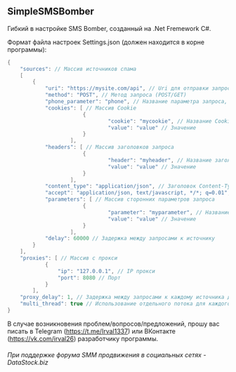 ## SimpleSMSBomber
Гибкий в настройке SMS Bomber, созданный на .Net Fremework C#.

Формат файла настроек Settings.json (должен находится в корне программы):
```C#
{
	"sources": // Массив источников спама
	[
		{
			"uri": "https://mysite.com/api", // Uri для отправки запроса
			"method": "POST", // Метод запроса (POST/GET)
			"phone_parameter": "phone", // Название параметра запроса, содержащего в себе номер жертвы
			"cookies": [ // Массив Cookie
                		{
                    			"cookie": "mycookie", // Название Cookie
                    			"value": "value" // Значение
                		}
            		],
			"headers": [ // Массив заголовков запроса
                		{
                    			"header": "myheader", // Название заголовка
                    			"value": "value" // Значение
                		}
            		],
			"content_type": "application/json", // Заголовок Content-Type
			"accept": "application/json, text/javascript, */*; q=0.01", // Заголовок Accept
			"parameters": [ // Массив сторонних параметров запроса
                		{
                    			"parameter": "myparameter", // Название параметра
                    			"value": "value" // Значение
                		}
            		],
			"delay": 60000 // Задержка между запросами к источнику
		}
	],
	"proxies": [ // Массив с прокси
        	{
            	"ip": "127.0.0.1", // IP прокси
            	"port": 8080 // Порт
        	}
    	],
	"proxy_delay": 1, // Задержка между запросами к каждому источника для смены/включения прокси
	"multi_thread": true // Использование отдельного потока для каждого источника спама (true/false)
}
```

В случае возникновения проблем/вопросов/предложений, прошу вас писать в Telegram (https://t.me/Irval1337) или ВКонтакте (https://vk.com/irval26) разработчику программы.
###### При поддержке форума SMM продвижения в социальных сетях - DataStock.biz
